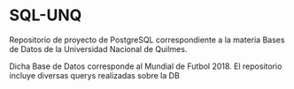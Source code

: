 # SQL-UNQ
Repositorio de proyecto de PostgreSQL correspondiente a la materia Bases de Datos de la Universidad Nacional de Quilmes.

Dicha Base de Datos corresponde al Mundial de Futbol 2018. 
El repositorio incluye diversas querys realizadas sobre la DB
